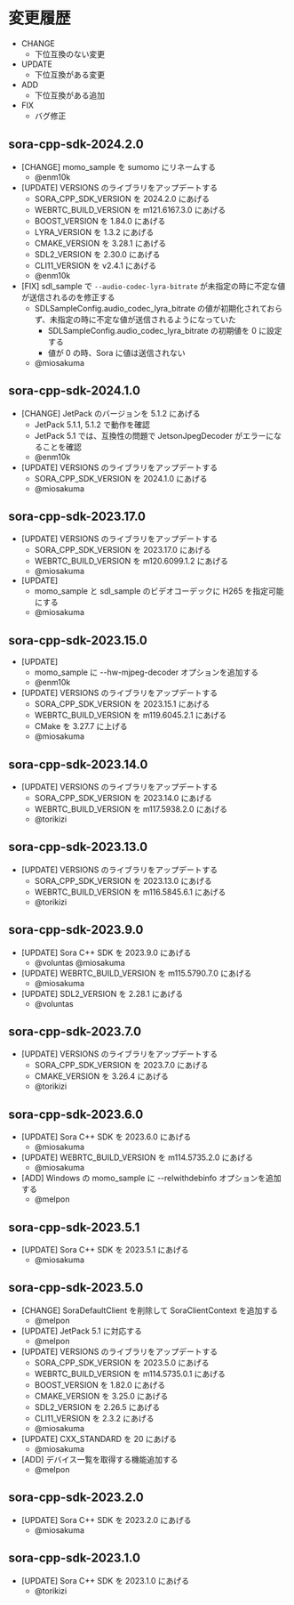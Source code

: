 # 変更履歴

- CHANGE
  - 下位互換のない変更
- UPDATE
  - 下位互換がある変更
- ADD
  - 下位互換がある追加
- FIX
  - バグ修正

## sora-cpp-sdk-2024.2.0

- [CHANGE] momo_sample を sumomo にリネームする
  - @enm10k
- [UPDATE] VERSIONS のライブラリをアップデートする
  - SORA_CPP_SDK_VERSION を 2024.2.0 にあげる
  - WEBRTC_BUILD_VERSION を m121.6167.3.0 にあげる
  - BOOST_VERSION を 1.84.0 にあげる
  - LYRA_VERSION を 1.3.2 にあげる
  - CMAKE_VERSION を 3.28.1 にあげる
  - SDL2_VERSION を 2.30.0 にあげる
  - CLI11_VERSION を v2.4.1 にあげる
  - @enm10k
- [FIX] sdl_sample で `--audio-codec-lyra-bitrate` が未指定の時に不定な値が送信されるのを修正する
  - SDLSampleConfig.audio_codec_lyra_bitrate の値が初期化されておらず、未指定の時に不定な値が送信されるようになっていた
    - SDLSampleConfig.audio_codec_lyra_bitrate の初期値を 0 に設定する
    - 値が 0 の時、Sora に値は送信されない
  - @miosakuma

## sora-cpp-sdk-2024.1.0

- [CHANGE] JetPack のバージョンを 5.1.2 にあげる
  - JetPack 5.1.1, 5.1.2 で動作を確認
  - JetPack 5.1 では、互換性の問題で JetsonJpegDecoder がエラーになることを確認
  - @enm10k
- [UPDATE] VERSIONS のライブラリをアップデートする
  - SORA_CPP_SDK_VERSION を 2024.1.0 にあげる
  - @miosakuma

## sora-cpp-sdk-2023.17.0

- [UPDATE] VERSIONS のライブラリをアップデートする
  - SORA_CPP_SDK_VERSION を 2023.17.0 にあげる
  - WEBRTC_BUILD_VERSION を m120.6099.1.2 にあげる
  - @miosakuma
- [UPDATE]
  - momo_sample と sdl_sample のビデオコーデックに H265 を指定可能にする
  - @miosakuma

## sora-cpp-sdk-2023.15.0

- [UPDATE]
  - momo_sample に --hw-mjpeg-decoder オプションを追加する
  - @enm10k
- [UPDATE] VERSIONS のライブラリをアップデートする
  - SORA_CPP_SDK_VERSION を 2023.15.1 にあげる
  - WEBRTC_BUILD_VERSION を m119.6045.2.1 にあげる
  - CMake を 3.27.7 に上げる
  - @miosakuma

## sora-cpp-sdk-2023.14.0

- [UPDATE] VERSIONS のライブラリをアップデートする
  - SORA_CPP_SDK_VERSION を 2023.14.0 にあげる
  - WEBRTC_BUILD_VERSION を m117.5938.2.0 にあげる
  - @torikizi

## sora-cpp-sdk-2023.13.0

- [UPDATE] VERSIONS のライブラリをアップデートする
  - SORA_CPP_SDK_VERSION を 2023.13.0 にあげる
  - WEBRTC_BUILD_VERSION を m116.5845.6.1 にあげる
  - @torikizi

## sora-cpp-sdk-2023.9.0

- [UPDATE] Sora C++ SDK を 2023.9.0 にあげる
  - @voluntas @miosakuma
- [UPDATE] WEBRTC_BUILD_VERSION を m115.5790.7.0 にあげる
  - @miosakuma
- [UPDATE] SDL2_VERSION を 2.28.1 にあげる
  - @voluntas

## sora-cpp-sdk-2023.7.0

- [UPDATE] VERSIONS のライブラリをアップデートする
  - SORA_CPP_SDK_VERSION を 2023.7.0 にあげる
  - CMAKE_VERSION を 3.26.4 にあげる
  - @torikizi

## sora-cpp-sdk-2023.6.0

- [UPDATE] Sora C++ SDK を 2023.6.0 にあげる
  - @miosakuma
- [UPDATE] WEBRTC_BUILD_VERSION を m114.5735.2.0 にあげる
  - @miosakuma
- [ADD] Windows の momo_sample に --relwithdebinfo オプションを追加する
  - @melpon

## sora-cpp-sdk-2023.5.1

- [UPDATE] Sora C++ SDK を 2023.5.1 にあげる
  - @miosakuma

## sora-cpp-sdk-2023.5.0

- [CHANGE] SoraDefaultClient を削除して SoraClientContext を追加する
  - @melpon
- [UPDATE] JetPack 5.1 に対応する
  - @melpon
- [UPDATE] VERSIONS のライブラリをアップデートする
  - SORA_CPP_SDK_VERSION を 2023.5.0 にあげる
  - WEBRTC_BUILD_VERSION を m114.5735.0.1 にあげる
  - BOOST_VERSION を 1.82.0 にあげる
  - CMAKE_VERSION を 3.25.0 にあげる
  - SDL2_VERSION を 2.26.5 にあげる
  - CLI11_VERSION を 2.3.2 にあげる
  - @miosakuma
- [UPDATE] CXX_STANDARD を 20 にあげる
  - @miosakuma
- [ADD] デバイス一覧を取得する機能追加する
  - @melpon

## sora-cpp-sdk-2023.2.0

- [UPDATE] Sora C++ SDK を 2023.2.0 にあげる
  - @miosakuma

## sora-cpp-sdk-2023.1.0

- [UPDATE] Sora C++ SDK を 2023.1.0 にあげる
  - @torikizi
